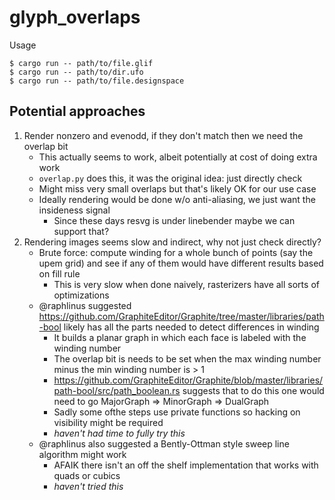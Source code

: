 # glyph_overlaps

Usage

```shell
$ cargo run -- path/to/file.glif
$ cargo run -- path/to/dir.ufo
$ cargo run -- path/to/file.designspace
```

## Potential approaches

1. Render nonzero and evenodd, if they don't match then we need the overlap bit
   * This actually seems to work, albeit potentially at cost of doing extra work
   * `overlap.py` does this, it was the original idea: just directly check
   * Might miss very small overlaps but that's likely OK for our use case
   * Ideally rendering would be done w/o anti-aliasing, we just want the insideness signal
       * Since these days resvg is under linebender maybe we can support that?
1. Rendering images seems slow and indirect, why not just check directly?
   * Brute force: compute winding for a whole bunch of points (say the upem grid) and see if any of them would have different results based on fill rule
      * This is very slow when done naively, rasterizers have all sorts of optimizations
   * @raphlinus suggested https://github.com/GraphiteEditor/Graphite/tree/master/libraries/path-bool likely has all the parts needed to detect differences in winding
      * It builds a planar graph in which each face is labeled with the winding number
      * The overlap bit is needs to be set when the max winding number minus the min winding number is > 1
      * https://github.com/GraphiteEditor/Graphite/blob/master/libraries/path-bool/src/path_boolean.rs suggests that to do this one would need to go MajorGraph => MinorGraph => DualGraph
      * Sadly some ofthe steps use private functions so hacking on visibility might be required
      * _haven't had time to fully try this_
   * @raphlinus also suggested a Bently-Ottman style sweep line algorithm might work
      * AFAIK there isn't an off the shelf implementation that works with quads or cubics
      * _haven't tried this_
